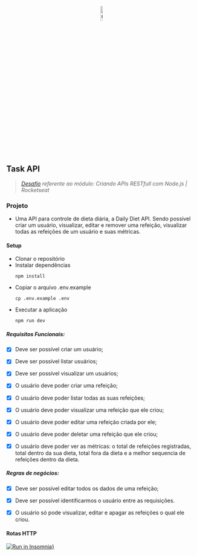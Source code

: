 <p align="center">
  <img src="https://github.com/Carolinatxrs/task-api/assets/70086416/decaa83a-4131-4069-8eee-0b20f9af514a" alt="node.js" style="width: 10%;" />
</p>

## Task API

> *[Desafio](https://efficient-sloth-d85.notion.site/Desafio-02-be7cdb37aaf74ba898bc6336427fa410) referente ao módulo: Criando APIs RESTfull com Node.js | Rocketseat*

### Projeto

- Uma API para controle de dieta diária, a Daily Diet API. Sendo possível criar um usuário, visualizar, editar e remover uma refeição, visualizar todas as refeições de um usuário e suas métricas.

#### Setup
- Clonar o repositório
- Instalar dependências
  ~~~
  npm install
  ~~~
- Copiar o arquivo .env.example
  ~~~
  cp .env.example .env
  ~~~
- Executar a aplicação
  ~~~
  npm run dev
  ~~~
  
##### Requisitos Funcionais:
- [x] Deve ser possível criar um usuário;
- [x] Deve ser possível listar usuários;
- [x] Deve ser possível visualizar um usuários;
- [x] O usuário deve poder criar uma refeição;
- [x] O usuário deve poder listar todas as suas refeições;
- [x] O usuário deve poder visualizar uma refeição que ele criou;
- [x] O usuário deve poder editar uma refeição criada por ele;
- [x] O usuário deve poder deletar uma refeição que ele criou;
- [x] O usuário deve poder ver as métricas: o total de refeições registradas, total dentro da sua dieta, total fora da dieta e a melhor sequencia de refeições dentro da dieta.


##### Regras de negócios:
- [x] Deve ser possível editar todos os dados de uma refeição;
- [x] Deve ser possível identificarmos o usuário entre as requisições.
- [x] O usuário só pode visualizar, editar e apagar as refeições o qual ele criou.


#### Rotas HTTP

[![Run in Insomnia}](https://insomnia.rest/images/run.svg)](https://insomnia.rest/run/?label=daily-diet-api&uri=https%3A%2F%2Fgithub.com%2FCarolinatxrs%2Fdaily-diet-api%2Fblob%2Fmain%2Frequests.json)

<br />
<br />
